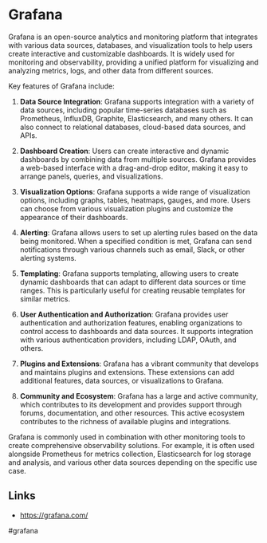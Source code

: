 # Grafana

Grafana is an open-source analytics and monitoring platform that integrates with various data sources, databases, and visualization tools to help users create interactive and customizable dashboards. It is widely used for monitoring and observability, providing a unified platform for visualizing and analyzing metrics, logs, and other data from different sources.

Key features of Grafana include:

1. __Data Source Integration__: Grafana supports integration with a variety of data sources, including popular time-series databases such as Prometheus, InfluxDB, Graphite, Elasticsearch, and many others. It can also connect to relational databases, cloud-based data sources, and APIs.

2. __Dashboard Creation__: Users can create interactive and dynamic dashboards by combining data from multiple sources. Grafana provides a web-based interface with a drag-and-drop editor, making it easy to arrange panels, queries, and visualizations.

3. __Visualization Options__: Grafana supports a wide range of visualization options, including graphs, tables, heatmaps, gauges, and more. Users can choose from various visualization plugins and customize the appearance of their dashboards.

4. __Alerting__: Grafana allows users to set up alerting rules based on the data being monitored. When a specified condition is met, Grafana can send notifications through various channels such as email, Slack, or other alerting systems.

5. __Templating__: Grafana supports templating, allowing users to create dynamic dashboards that can adapt to different data sources or time ranges. This is particularly useful for creating reusable templates for similar metrics.

6. __User Authentication and Authorization__: Grafana provides user authentication and authorization features, enabling organizations to control access to dashboards and data sources. It supports integration with various authentication providers, including LDAP, OAuth, and others.

7. __Plugins and Extensions__: Grafana has a vibrant community that develops and maintains plugins and extensions. These extensions can add additional features, data sources, or visualizations to Grafana.

8. __Community and Ecosystem__: Grafana has a large and active community, which contributes to its development and provides support through forums, documentation, and other resources. This active ecosystem contributes to the richness of available plugins and integrations.

Grafana is commonly used in combination with other monitoring tools to create comprehensive observability solutions. For example, it is often used alongside Prometheus for metrics collection, Elasticsearch for log storage and analysis, and various other data sources depending on the specific use case.

## Links

* https://grafana.com/

#grafana
